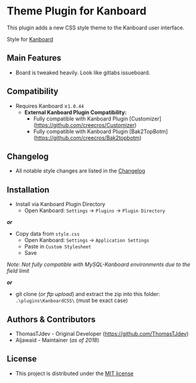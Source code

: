 Theme Plugin for Kanboard
==========================

This plugin adds a new CSS style theme to the Kanboard user interface.

Style for [Kanboard](https://github.com/fguillot/kanboard "Kanboard")


Main Features
-------------

- Board is tweaked heavily. Look like gitlabs issueboard.


Compatibility
-------------

 - Requires Kanboard ≥`1.0.44`
   - **External Kanboard Plugin Compatibility:**
     - Fully compatible with Kanboard Plugin [Customizer] (https://github.com/creecros/Customizer)
     - Fully compatible with Kanboard Plugin [Bak2TopBotm] (https://github.com/creecros/Bak2topbotm)


Changelog
---------

 - All notable style changes are listed in the [Changelog](../master/changelog.md "See changes")


Installation
------------

- Install via Kanboard Plugin Directory
  - Open Kanboard: `Settings` -> `Plugins` -> `Plugin Directory`

**_or_**
- Copy data from `style.css`
  - Open Kanboard: `Settings` -> `Application Settings`
  - Paste in `Custom Stylesheet`
  - Save

_Note: Not fully compatible with MySQL-Kanboard environments due to the field limit_

**_or_**
- git clone (_or ftp upload_) and extract the zip into this folder: `.\plugins\KanboardCSS\` (must be exact case)


Authors & Contributors
----------------------

- ThomasTJdev - Original Developer (https://github.com/ThomasTJdev)
- Aljawaid - Maintainer (_as of 2018_)


License
-------
- This project is distributed under the [MIT license](../master/LICENSE "Read MIT License")
